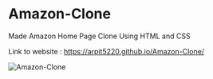 # Amazon-Clone

Made Amazon Home Page Clone Using HTML and CSS 

Link to website : https://arpit5220.github.io/Amazon-Clone/

![Amazon-Clone](https://github.com/arpit5220/Amazon-Clone/assets/94009815/7adc58c3-6df0-400e-92b2-3c1be46b419c)


